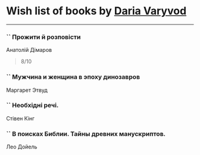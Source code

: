 # Wish list of books by [Daria Varyvod](https://www.facebook.com/profile.php?id=829893410524253)
---

### `` Прожити й розповісти
Анатолій Дімаров
> 8/10

### `` Мужчина и женщина в эпоху динозавров
Маргарет Этвуд

### `` Необхідні речі.
Стівен Кінг

### `` В поисках Библии. Тайны древних манускриптов.
Лео Дойель

